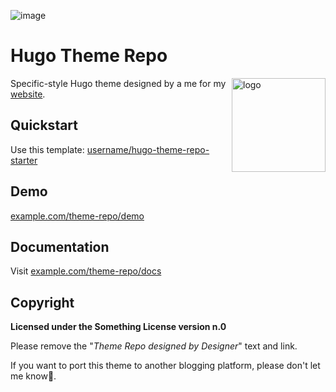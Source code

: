 ![image](#/images/banner.png)

# Hugo Theme Repo

<img align="right" width="150" alt="logo" src="#/exampleSite/assets/img/logo.jpg">

Specific-style Hugo theme designed by a me for my [website](https://example.com).

## Quickstart

Use this template: [username/hugo-theme-repo-starter](https://github.com/username/hugo-theme-repo-starter)

## Demo

[example.com/theme-repo/demo](https://example.com/theme-repo/demo)

## Documentation

Visit [example.com/theme-repo/docs](https://example.com/theme-repo/docs)

## Copyright

**Licensed under the Something License version n.0**

Please remove the "*Theme Repo designed by Designer*" text and link.

If you want to port this theme to another blogging platform, please don't let me know🙏.

